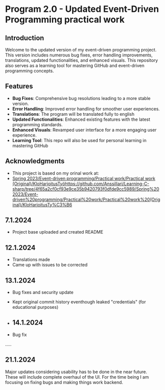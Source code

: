 # Program 2.0 - Updated Event-Driven Programming practical work

## Introduction
Welcome to the updated version of my event-driven programming project. This version includes numerous bug fixes, error handling improvements, translations, updated functionalities, and enhanced visuals. This repository also serves as a learning tool for mastering GitHub and event-driven programming concepts.

## Features
- **Bug Fixes**: Comprehensive bug resolutions leading to a more stable version.
- **Error Handling**: Improved error handling for smoother user experiences.
- **Translations**: The program will be translated fully to english
- **Updated Functionalities**: Enhanced existing features with the latest programming standards.
- **Enhanced Visuals**: Revamped user interface for a more engaging user experience.
- **Learning Tool**: This repo will also be used for personal learning in mastering GitHub

## Acknowledgments
- This project is based on my orinal work at:
- [Spring 2023/Event-driven programming/Practical work/Practical work (Original)/KloHarjoitusTyö](https://github.com/AnssiIlari/Learning-C-sharp/tree/4f65a2cf0cf93e9ce35b9420793f0dfde9cc5989/Spring%202023/Event-driven%20programming/Practical%20work/Practical%20work%20(Original)/KloHarjoitusTy%C3%B6)https://github.com/AnssiIlari/Learning-C-sharp/tree/4f65a2cf0cf93e9ce35b9420793f0dfde9cc5989/Spring%202023/Event-driven%20programming/Practical%20work/Practical%20work%20(Original)/KloHarjoitusTy%C3%B6

## 7.1.2024
- Project base uploaded and created README

## 12.1.2024
- Translations made
- Came up with issues to be corrected

## 13.1.2024
- Bug fixes and security update
- Kept original commit history eventhough leaked "credentials" (for educational purposes)

- ## 14.1.2024
- Bug fix

.....


## 21.1.2024

Major updates considering usability has to be done in the near future. These will include complete overhaul of the UI. For the time being I am focusing on fixing bugs and making things work backend.
